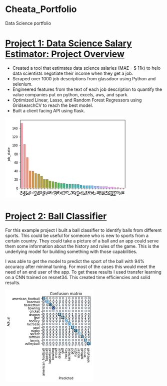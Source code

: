 # Cheata_Portfolio
Data Science portfolio

# [Project 1: Data Science Salary Estimator: Project Overview](https://github.com/cheata96/Cheata_Portfolio)
 * Created a tool that estimates data science salaries (MAE - $ 11k) to helo data scientists negotiate their income when they get a job. 
 * Scraped over 1000 job descriptions from glassdoor using Python and selenium.
 * Engineered features from the text of each job description to quantify the value companies put on python, excels, aws, and spark.
 * Optimized Linear, Lasso, and Random Forest Regressors using GridsearchCV to reach the best model.
 * Built a client facing API using flask.
 
 ![](/images/positions_by_state.png)
 
# [Project 2: Ball Classifier](https://github.com/PlayingNumbers/ball_image_classifier)
For this example project I built a ball classifier to identify balls from different sports. This could be useful for someone who is new to sports from a certain country. They could take a picture of a ball and an app could serve them some information about the history and rules of the game. This is the underlying model for building something with those capabilities.

I was able to get the model to predict the sport of the ball with 94% accuracy after minimal tuning. For most of the cases this would meet the need of an end user of the app. To get these results I used transfer learning on a CNN trained on resnet34. This created time efficiencies and solid results.

![](/images/matrix_results.png)
